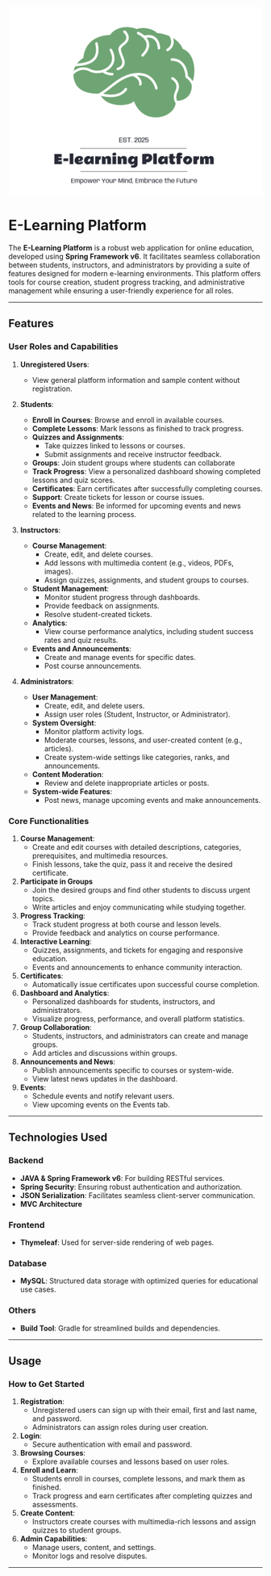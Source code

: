 <div align="center">
   <img src="src/main/resources/static/images/logo/e-learning-platform-logo.png" alt="E-Learning Platform Logo" width="500"/>
</div>

# E-Learning Platform

The **E-Learning Platform** is a robust web application for online education, developed using **Spring Framework v6**. It facilitates seamless collaboration between students, instructors, and administrators by providing a suite of features designed for modern e-learning environments. This platform offers tools for course creation, student progress tracking, and administrative management while ensuring a user-friendly experience for all roles.

---

## Features

### User Roles and Capabilities
1. **Unregistered Users**:
   - View general platform information and sample content without registration.
2. **Students**:
   - **Enroll in Courses**: Browse and enroll in available courses.
   - **Complete Lessons**: Mark lessons as finished to track progress.
   - **Quizzes and Assignments**:
     - Take quizzes linked to lessons or courses.
     - Submit assignments and receive instructor feedback.
   - **Groups**: Join student groups where students can collaborate
   - **Track Progress**: View a personalized dashboard showing completed lessons and quiz scores.
   - **Certificates**: Earn certificates after successfully completing courses.
   - **Support**: Create tickets for lesson or course issues.
   - **Events and News**: Be informed for upcoming events and news related to the learning process.

3. **Instructors**:
   - **Course Management**:
     - Create, edit, and delete courses.
     - Add lessons with multimedia content (e.g., videos, PDFs, images).
     - Assign quizzes, assignments, and student groups to courses.
   - **Student Management**:
     - Monitor student progress through dashboards.
     - Provide feedback on assignments.
     - Resolve student-created tickets.
   - **Analytics**:
     - View course performance analytics, including student success rates and quiz results.
   - **Events and Announcements**:
     - Create and manage events for specific dates.
     - Post course announcements.
4. **Administrators**:
   - **User Management**:
     - Create, edit, and delete users.
     - Assign user roles (Student, Instructor, or Administrator).
   - **System Oversight**:
     - Monitor platform activity logs.
     - Moderate courses, lessons, and user-created content (e.g., articles).
     - Create system-wide settings like categories, ranks, and announcements.
   - **Content Moderation**:
     - Review and delete inappropriate articles or posts.
   - **System-wide Features**:
     - Post news, manage upcoming events and make announcements.

### Core Functionalities
1. **Course Management**:
    - Create and edit courses with detailed descriptions, categories, prerequisites, and multimedia resources.
    - Finish lessons, take the quiz, pass it and receive the desired certificate.
2. **Participate in Groups**
    - Join the desired groups and find other students to discuss urgent topics.
    - Write articles and enjoy communicating while studying together.
3. **Progress Tracking**:
    - Track student progress at both course and lesson levels.
    - Provide feedback and analytics on course performance.
4. **Interactive Learning**:
    - Quizzes, assignments, and tickets for engaging and responsive education.
    - Events and announcements to enhance community interaction.
5. **Certificates**:
    - Automatically issue certificates upon successful course completion.
6. **Dashboard and Analytics**:
    - Personalized dashboards for students, instructors, and administrators.
    - Visualize progress, performance, and overall platform statistics.
7. **Group Collaboration**:
    - Students, instructors, and administrators can create and manage groups.
    - Add articles and discussions within groups.
8. **Announcements and News**:
    - Publish announcements specific to courses or system-wide.
    - View latest news updates in the dashboard.
9. **Events**:
    - Schedule events and notify relevant users.
    - View upcoming events on the Events tab.

---

## Technologies Used

### Backend
- **JAVA & Spring Framework v6**: For building RESTful services.
- **Spring Security**: Ensuring robust authentication and authorization.
- **JSON Serialization**: Facilitates seamless client-server communication.
- **MVC Architecture**

### Frontend
- **Thymeleaf**: Used for server-side rendering of web pages.

### Database
- **MySQL**: Structured data storage with optimized queries for educational use cases.

### Others
- **Build Tool**: Gradle for streamlined builds and dependencies.

---

## Usage

### How to Get Started
1. **Registration**:
   - Unregistered users can sign up with their email, first and last name, and password.
   - Administrators can assign roles during user creation.
2. **Login**:
   - Secure authentication with email and password.
3. **Browsing Courses**:
   - Explore available courses and lessons based on user roles.
4. **Enroll and Learn**:
   - Students enroll in courses, complete lessons, and mark them as finished.
   - Track progress and earn certificates after completing quizzes and assessments.
5. **Create Content**:
   - Instructors create courses with multimedia-rich lessons and assign quizzes to student groups.
6. **Admin Capabilities**:
   - Manage users, content, and settings.
   - Monitor logs and resolve disputes.

---
